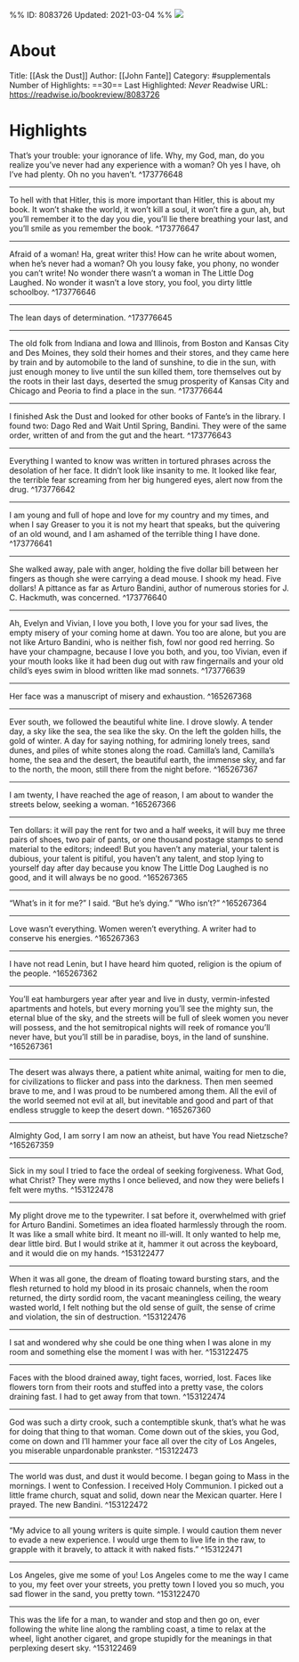 %%
ID: 8083726
Updated: 2021-03-04
%%
![](https://images-na.ssl-images-amazon.com/images/I/51wS%2Ba04%2B2L._SL500_.jpg)

# About
Title: [[Ask the Dust]]
Author: [[John Fante]]
Category: #supplementals
Number of Highlights: ==30==
Last Highlighted: *Never*
Readwise URL: https://readwise.io/bookreview/8083726

# Highlights 
That’s your trouble: your ignorance of life. Why, my God, man, do you realize you’ve never had any experience with a woman? Oh yes I have, oh I’ve had plenty. Oh no you haven’t.  ^173776648

---

To hell with that Hitler, this is more important than Hitler, this is about my book. It won’t shake the world, it won’t kill a soul, it won’t fire a gun, ah, but you’ll remember it to the day you die, you’ll lie there breathing your last, and you’ll smile as you remember the book.  ^173776647

---

Afraid of a woman! Ha, great writer this! How can he write about women, when he’s never had a woman? Oh you lousy fake, you phony, no wonder you can’t write! No wonder there wasn’t a woman in The Little Dog Laughed. No wonder it wasn’t a love story, you fool, you dirty little schoolboy.  ^173776646

---

The lean days of determination.  ^173776645

---

The old folk from Indiana and Iowa and Illinois, from Boston and Kansas City and Des Moines, they sold their homes and their stores, and they came here by train and by automobile to the land of sunshine, to die in the sun, with just enough money to live until the sun killed them, tore themselves out by the roots in their last days, deserted the smug prosperity of Kansas City and Chicago and Peoria to find a place in the sun.  ^173776644

---

I finished Ask the Dust and looked for other books of Fante’s in the library. I found two: Dago Red and Wait Until Spring, Bandini. They were of the same order, written of and from the gut and the heart.  ^173776643

---

Everything I wanted to know was written in tortured phrases across the desolation of her face. It didn’t look like insanity to me. It looked like fear, the terrible fear screaming from her big hungered eyes, alert now from the drug.  ^173776642

---

I am young and full of hope and love for my country and my times, and when I say Greaser to you it is not my heart that speaks, but the quivering of an old wound, and I am ashamed of the terrible thing I have done.  ^173776641

---

She walked away, pale with anger, holding the five dollar bill between her fingers as though she were carrying a dead mouse. I shook my head. Five dollars! A pittance as far as Arturo Bandini, author of numerous stories for J. C. Hackmuth, was concerned.  ^173776640

---

Ah, Evelyn and Vivian, I love you both, I love you for your sad lives, the empty misery of your coming home at dawn. You too are alone, but you are not like Arturo Bandini, who is neither fish, fowl nor good red herring. So have your champagne, because I love you both, and you, too Vivian, even if your mouth looks like it had been dug out with raw fingernails and your old child’s eyes swim in blood written like mad sonnets.  ^173776639

---

Her face was a manuscript of misery and exhaustion.  ^165267368

---

Ever south, we followed the beautiful white line. I drove slowly. A tender day, a sky like the sea, the sea like the sky. On the left the golden hills, the gold of winter. A day for saying nothing, for admiring lonely trees, sand dunes, and piles of white stones along the road. Camilla’s land, Camilla’s home, the sea and the desert, the beautiful earth, the immense sky, and far to the north, the moon, still there from the night before.  ^165267367

---

I am twenty, I have reached the age of reason, I am about to wander the streets below, seeking a woman.  ^165267366

---

Ten dollars: it will pay the rent for two and a half weeks, it will buy me three pairs of shoes, two pair of pants, or one thousand postage stamps to send material to the editors; indeed! But you haven’t any material, your talent is dubious, your talent is pitiful, you haven’t any talent, and stop lying to yourself day after day because you know The Little Dog Laughed is no good, and it will always be no good.  ^165267365

---

“What’s in it for me?” I said. “But he’s dying.” “Who isn’t?”  ^165267364

---

Love wasn’t everything. Women weren’t everything. A writer had to conserve his energies.  ^165267363

---

I have not read Lenin, but I have heard him quoted, religion is the opium of the people.  ^165267362

---

You’ll eat hamburgers year after year and live in dusty, vermin-infested apartments and hotels, but every morning you’ll see the mighty sun, the eternal blue of the sky, and the streets will be full of sleek women you never will possess, and the hot semitropical nights will reek of romance you’ll never have, but you’ll still be in paradise, boys, in the land of sunshine.  ^165267361

---

The desert was always there, a patient white animal, waiting for men to die, for civilizations to flicker and pass into the darkness. Then men seemed brave to me, and I was proud to be numbered among them. All the evil of the world seemed not evil at all, but inevitable and good and part of that endless struggle to keep the desert down.  ^165267360

---

Almighty God, I am sorry I am now an atheist, but have You read Nietzsche?  ^165267359

---

Sick in my soul I tried to face the ordeal of seeking forgiveness. What God, what Christ? They were myths I once believed, and now they were beliefs I felt were myths.  ^153122478

---

My plight drove me to the typewriter. I sat before it, overwhelmed with grief for Arturo Bandini. Sometimes an idea floated harmlessly through the room. It was like a small white bird. It meant no ill-will. It only wanted to help me, dear little bird. But I would strike at it, hammer it out across the keyboard, and it would die on my hands.  ^153122477

---

When it was all gone, the dream of floating toward bursting stars, and the flesh returned to hold my blood in its prosaic channels, when the room returned, the dirty sordid room, the vacant meaningless ceiling, the weary wasted world, I felt nothing but the old sense of guilt, the sense of crime and violation, the sin of destruction.  ^153122476

---

I sat and wondered why she could be one thing when I was alone in my room and something else the moment I was with her.  ^153122475

---

Faces with the blood drained away, tight faces, worried, lost. Faces like flowers torn from their roots and stuffed into a pretty vase, the colors draining fast. I had to get away from that town.  ^153122474

---

God was such a dirty crook, such a contemptible skunk, that’s what he was for doing that thing to that woman. Come down out of the skies, you God, come on down and I’ll hammer your face all over the city of Los Angeles, you miserable unpardonable prankster.  ^153122473

---

The world was dust, and dust it would become. I began going to Mass in the mornings. I went to Confession. I received Holy Communion. I picked out a little frame church, squat and solid, down near the Mexican quarter. Here I prayed. The new Bandini.  ^153122472

---

“My advice to all young writers is quite simple. I would caution them never to evade a new experience. I would urge them to live life in the raw, to grapple with it bravely, to attack it with naked fists.”  ^153122471

---

Los Angeles, give me some of you! Los Angeles come to me the way I came to you, my feet over your streets, you pretty town I loved you so much, you sad flower in the sand, you pretty town.  ^153122470

---

This was the life for a man, to wander and stop and then go on, ever following the white line along the rambling coast, a time to relax at the wheel, light another cigaret, and grope stupidly for the meanings in that perplexing desert sky.  ^153122469

